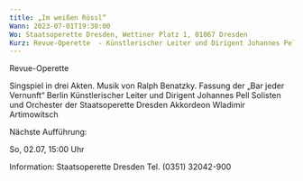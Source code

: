 ```yaml
---
title: „Im weißen Rössl“
Wann: 2023-07-01T19:30:00
Wo: Staatsoperette Dresden, Wettiner Platz 1, 01067 Dresden
Kurz: Revue-Operette  - Künstlerischer Leiter und Dirigent Johannes Pell - Solisten und Orchester der Staatsoperette Dresden - Akkordeon Wladimir Artimowitsch
---
```


Revue-Operette 

Singspiel in drei Akten. Musik von Ralph Benatzky. Fassung der „Bar jeder Vernunft“ Berlin
Künstlerischer Leiter und Dirigent Johannes Pell
Solisten und Orchester der Staatsoperette Dresden
Akkordeon Wladimir Artimowitsch

Nächste Aufführung:

So, 02.07, 15:00 Uhr

Information: 
Staatsoperette Dresden
Tel. (0351) 32042-900